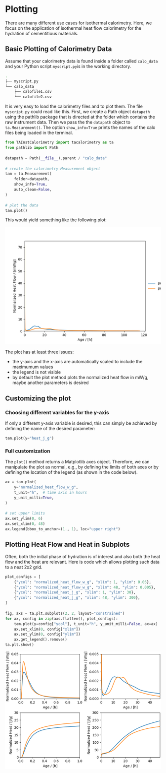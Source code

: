 
# Plotting
There are many different use cases for isothermal calorimetry. Here, we focus on the application of isothermal heat flow calorimetry for the hydration of cementitious materials.

## Basic Plotting of Calorimetry Data

Assume that your calorimetry data is found inside a folder called `calo_data` and your Python script `myscript.py`is in the working directory.
```bash
.
├── myscript.py
└── calo_data
    ├── calofile1.csv
    └── calofile2.csv
```

It is very easy to load the calorimetry files and to plot them. The file `myscript.py` could read like this. First, we create a Path object `datapath` using the pathlib package that is directed at the folder which contains the raw instrument data. Then we pass the the `datapath` object to `ta.Measurement()`. The option `show_info=True` prints the names of the calo files being loaded in the terminal.

```python
from TAInstCalorimetry import tacalorimetry as ta
from pathlib import Path

datapath = Path(__file__).parent / "calo_data"

# create the calorimetry Measurement object
tam = ta.Measurement(
    folder=datapath,
    show_info=True,
    auto_clean=False,
)

# plot the data
tam.plot()

```
This would yield something like the following plot:

![Basic Plotting](assets/basic_plot.png)

The plot has at least three issues:

* the y-axis and the x-axis are automatically scaled to include the maximumum values
* the legend is not visible
* by default the plot method plots the normalized heat flow in mW/g, maybe another parameters is desired


## Customizing the plot

### Choosing different variables for the y-axis

If only a different y-axis variable is desired, this can simply be achieved by defining the name of the desired parameter:

```python
tam.plot(y="heat_j_g")

```


### Full customization

The `plot()` method returns a Matplotlib axes object. 
Therefore, we can manipulate the plot as normal, e.g., by defining the limits of both axes or by defining the location of the legend (as shown in the code below).

```python
ax = tam.plot(
    y="normalized_heat_flow_w_g",
    t_unit="h",  # time axis in hours
    y_unit_milli=True,
)

# set upper limits
ax.set_ylim(0, 6)
ax.set_xlim(0, 48)
ax.legend(bbox_to_anchor=(1., 1), loc="upper right")
```


## Plotting Heat Flow and Heat in Subplots

Often, both the initial phase of hydration is of interest and also both the heat flow and the heat are relevant. 
Here is code which allows plotting such data to a neat 2x2 grid.

```python
plot_configs = [
    {"ycol": "normalized_heat_flow_w_g", "xlim": 1, "ylim": 0.05},
    {"ycol": "normalized_heat_flow_w_g", "xlim": 48, "ylim": 0.005},
    {"ycol": "normalized_heat_j_g", "xlim": 1, "ylim": 30},
    {"ycol": "normalized_heat_j_g", "xlim": 48, "ylim": 300},
]

fig, axs = ta.plt.subplots(2, 2, layout="constrained")
for ax, config in zip(axs.flatten(), plot_configs):
    tam.plot(y=config["ycol"], t_unit="h", y_unit_milli=False, ax=ax)
    ax.set_xlim(0, config["xlim"])
    ax.set_ylim(0, config["ylim"])
    ax.get_legend().remove()
ta.plt.show()
```

![Subplot Plotting](assets/subplot_example.png)